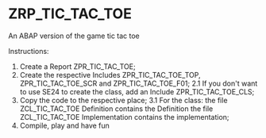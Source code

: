 # ZRP_TIC_TAC_TOE
An ABAP version of the game tic tac toe


Instructions:

1. Create a Report ZPR_TIC_TAC_TOE;
2. Create the respective Includes ZPR_TIC_TAC_TOE_TOP, ZPR_TIC_TAC_TOE_SCR and ZPR_TIC_TAC_TOE_F01;
2.1 If you don't want to use SE24 to create the class, add an Include ZPR_TIC_TAC_TOE_CLS;
3. Copy the code to the respective place;
3.1 For the class:
    the file ZCL_TIC_TAC_TOE Definition contains the Definition
    the file ZCL_TIC_TAC_TOE Implementation contains the implementation;
4. Compile, play and have fun
